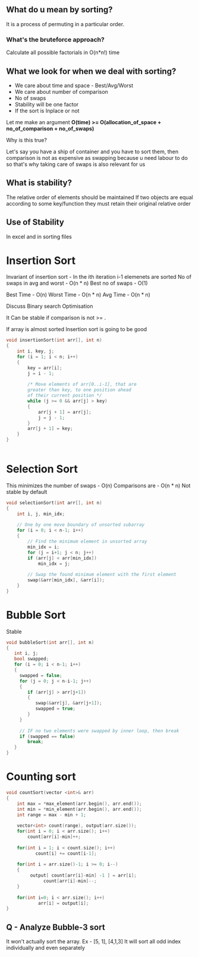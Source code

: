 ## What do u mean by sorting?
It is a process of permuting in a particular order.

### What's the bruteforce approach?
Calculate all possible factorials in O(n*n!) time

## What we look for when we deal with sorting?
 - We care about time and space - Best/Avg/Worst
 - We care about number of comparison
 - No of swaps
 - Stability will be one factor
 - If the sort is Inplace or not
 
 
Let me make an argument
**O(time) >= O(allocation_of_space + no_of_comparison + no_of_swaps)**

Why is this true?

Let's say you have a ship of container and you have to sort them, then comparison is not as expensive as swapping because u need labour to do so
that's why taking care of swaps is also relevant for us

## What is stability?
The relative order of elements should be maintained
If two objects are equal according to some key/function they must retain their original relative order

## Use of Stability
In excel and in sorting files

# Insertion Sort
Invariant of insertion sort - In the ith iteration i-1 elemenets are sorted
No of swaps in avg and worst - O(n * n)
Best no of swaps - O(1)

Best Time - O(n)
Worst Time - O(n * n)
Avg Time - O(n * n)

Discuss Binary search Optimisation

It Can be stable if comparison is not >= .

If array is almost sorted Insertion sort is going to be good

```cpp
void insertionSort(int arr[], int n)  
{  
    int i, key, j;  
    for (i = 1; i < n; i++) 
    {  
        key = arr[i];  
        j = i - 1;  
  
        /* Move elements of arr[0..i-1], that are  
        greater than key, to one position ahead  
        of their current position */
        while (j >= 0 && arr[j] > key) 
        {  
            arr[j + 1] = arr[j];  
            j = j - 1;  
        }  
        arr[j + 1] = key;  
    }  
}  
  
```

# Selection Sort
This minimizes the number of swaps - O(n)
Comparisons are - O(n * n)
Not stable by default

```cpp
void selectionSort(int arr[], int n)  
{  
    int i, j, min_idx;  
  
    // One by one move boundary of unsorted subarray  
    for (i = 0; i < n-1; i++)  
    {  
        // Find the minimum element in unsorted array  
        min_idx = i;  
        for (j = i+1; j < n; j++)  
        if (arr[j] < arr[min_idx])  
            min_idx = j;  
  
        // Swap the found minimum element with the first element  
        swap(&arr[min_idx], &arr[i]);  
    }  
}  
```

# Bubble Sort

Stable
```cpp
void bubbleSort(int arr[], int n) 
{ 
   int i, j; 
   bool swapped; 
   for (i = 0; i < n-1; i++) 
   { 
     swapped = false; 
     for (j = 0; j < n-i-1; j++) 
     { 
        if (arr[j] > arr[j+1]) 
        { 
           swap(&arr[j], &arr[j+1]); 
           swapped = true; 
        } 
     } 
  
     // IF no two elements were swapped by inner loop, then break 
     if (swapped == false) 
        break; 
   } 
} 
```

# Counting sort

```cpp
void countSort(vector <int>& arr) 
{ 
    int max = *max_element(arr.begin(), arr.end()); 
    int min = *min_element(arr.begin(), arr.end()); 
    int range = max - min + 1; 
      
    vector<int> count(range), output(arr.size()); 
    for(int i = 0; i < arr.size(); i++) 
        count[arr[i]-min]++; 
          
    for(int i = 1; i < count.size(); i++) 
           count[i] += count[i-1]; 
    
    for(int i = arr.size()-1; i >= 0; i--) 
    {  
         output[ count[arr[i]-min] -1 ] = arr[i];  
              count[arr[i]-min]--;  
    } 
      
    for(int i=0; i < arr.size(); i++) 
            arr[i] = output[i]; 
} 
```

## Q - Analyze Bubble-3 sort
It won't actually sort the array. Ex - [5, 1], [4,1,3]
It will sort all odd index individually and even separately

